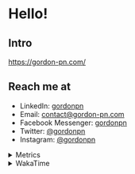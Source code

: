 # Hello!

## Intro

<https://gordon-pn.com/>

## Reach me at

- LinkedIn: [gordonpn](https://www.linkedin.com/in/gordonpn/)
- Email: [contact@gordon-pn.com](mailto:contact@gordon-pn.com)
- Facebook Messenger: [gordonpn](https://www.messenger.com/t/Gordonpn)
- Twitter: [@gordonpn](https://twitter.com/Gordonpn)
- Instagram: [@gordonpn](https://www.instagram.com/gordonpn/)

<details>
  <summary>Metrics</summary>

  <img align="center" src="https://github.com/gordonpn/gordonpn/blob/master/github-metrics.svg" alt="GitHub Metrics">

</details>

<details>
  <summary>WakaTime</summary>

  <!--START_SECTION:waka-->
📊 **This Week I Spent My Time On** 

```text
💬 Programming Languages: 
Other                    16 hrs 49 mins      █████████████████████░░░░   82.93 % 
Java                     2 hrs 6 mins        ███░░░░░░░░░░░░░░░░░░░░░░   10.35 % 
CSV                      40 mins             █░░░░░░░░░░░░░░░░░░░░░░░░   03.35 % 
textmate                 17 mins             ░░░░░░░░░░░░░░░░░░░░░░░░░   01.43 % 
Python                   11 mins             ░░░░░░░░░░░░░░░░░░░░░░░░░   00.97 % 

🔥 Editors: 
Chrome                   8 hrs 12 mins       ██████████░░░░░░░░░░░░░░░   40.45 % 
IntelliJ IDEA            2 hrs 33 mins       ███░░░░░░░░░░░░░░░░░░░░░░   12.62 % 
Slack                    2 hrs 17 mins       ███░░░░░░░░░░░░░░░░░░░░░░   11.34 % 
iTerm2                   1 hr 28 mins        ██░░░░░░░░░░░░░░░░░░░░░░░   07.26 % 
Firefox                  1 hr 12 mins        █░░░░░░░░░░░░░░░░░░░░░░░░   05.95 % 
```


 Last Updated on 10/10/2025 16:28:23 UTC
<!--END_SECTION:waka-->
</details>

